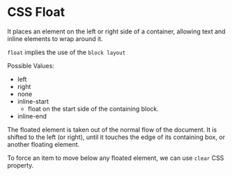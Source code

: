 # CSS Float

It places an element on the left or right side of a container, allowing text and inline elements to wrap around it.

`float` implies the use of the `block layout`

Possible Values:

- left
- right
- none
- inline-start
  - float on the start side of the containing block.
- inline-end

The floated element is taken out of the normal flow of the document. It is shifted to the left (or right), until it touches the edge of its containing box, or another floating element.

To force an item to move below any floated element, we can use `clear` CSS property.
